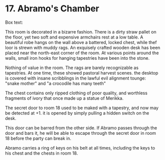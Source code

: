 # 17. Abramo's Chamber

Box text:

This room is decorated in a bizarre fashion. There is a dirty straw
pallet on the floor, yet two soft and expensive armchairs rest at a low
table. A beautiful robe hangs on the wall above a battered, locked chest,
while thef loor is strewn with muddy rags. An exquisely crafted wooden
desk has been placed near the north-east corner of the room.  At various
points around the walls, small iron hooks for hanging tapestries have been
into the stone.


Nothing of value in the room. The rags are barely recognizable as 
tapestries. At one time, these showed pastoral harvest scenes.
the desktop is covered with insane scribblings in the lawful evil
alignment tounge: "snake mother" and "a crocodile has many teeth"

The chest contains only ripped clothing of poor quality, and worthless
fragments of ivory that once made up a statue of Merikka.

The secret door to room 18 used to be maked with a tapestry, and now
may be detected at +1. it is opened by simply pulling a hidden switch on
the desk.

This door can be barred from the other side.  If Abramo passes through
the door and bars it, he will be able to escape through the secret door in
room 18 before the party can break in.

Abramo carries a ring of keys on his belt at all times, including
the keys to his chest and the chests in room 18.


